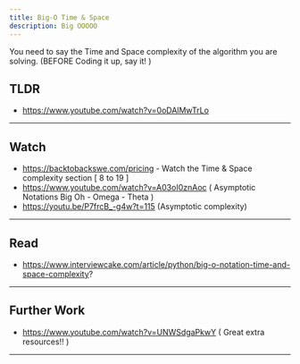 ```yaml
---
title: Big-O Time & Space
description: Big OOOOO
---
```

You need to say the Time and Space complexity of the algorithm you are solving. (BEFORE Coding it up, say it! ) 

## TLDR
- https://www.youtube.com/watch?v=0oDAlMwTrLo 

---
## Watch
- https://backtobackswe.com/pricing - Watch the Time & Space complexity section [ 8 to 19 ]
- https://www.youtube.com/watch?v=A03oI0znAoc ( Asymptotic Notations Big Oh - Omega - Theta )
- https://youtu.be/P7frcB_-g4w?t=115 (Asymptotic complexity)


---
## Read
- https://www.interviewcake.com/article/python/big-o-notation-time-and-space-complexity?

---
## Further Work 

- https://www.youtube.com/watch?v=UNWSdgaPkwY ( Great extra resources!! )

---
